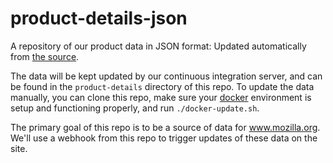 # product-details-json

A repository of our product data in JSON format: Updated automatically
from [the source][].

The data will be kept updated by our continuous integration server, and can be found
in the `product-details` directory of this repo. To update the data manually, you can
clone this repo, make sure your [docker][] environment is setup and functioning properly,
and run `./docker-update.sh`.

The primary goal of this repo is to be a source of data for www.mozilla.org. We'll
use a webhook from this repo to trigger updates of these data on the site.

[the source]: https://product-details.mozilla.org/1.0/
[docker]: https://www.docker.com/
